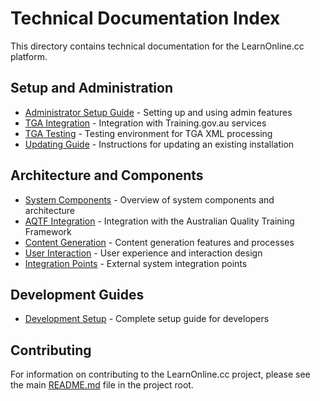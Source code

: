 # Technical Documentation Index

This directory contains technical documentation for the LearnOnline.cc platform.

## Setup and Administration

- [Administrator Setup Guide](admin_setup.md) - Setting up and using admin features
- [TGA Integration](tga_integration.md) - Integration with Training.gov.au services
- [TGA Testing](tga_testing.md) - Testing environment for TGA XML processing
- [Updating Guide](../../UPDATING.md) - Instructions for updating an existing installation

## Architecture and Components

- [System Components](system_components.md) - Overview of system components and architecture
- [AQTF Integration](aqtf_integration.md) - Integration with the Australian Quality Training Framework
- [Content Generation](content_generation.md) - Content generation features and processes
- [User Interaction](user_interaction.md) - User experience and interaction design
- [Integration Points](integration_points.md) - External system integration points

## Development Guides

- [Development Setup](../../DEVELOPMENT_SETUP.md) - Complete setup guide for developers

## Contributing

For information on contributing to the LearnOnline.cc project, please see the main [README.md](../../README.md) file in the project root.
